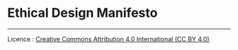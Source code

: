 # Ethical Design Manifesto

---

Licence : [Creative Commons Attribution 4.0 International (CC BY 4.0)](http://creativecommons.org/licenses/by/4.0/)
